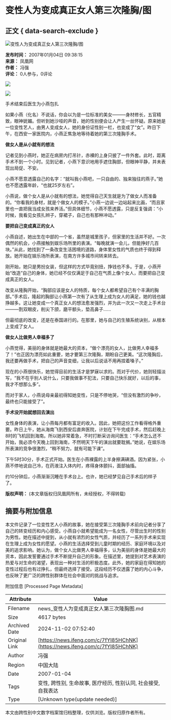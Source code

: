 # 变性人为变成真正女人第三次隆胸/图

## 正文 { data-search-exclude }


![变性人为变成真正女人第三次隆胸/图](https://x0.ifengimg.com/ucms/2019_38/AC5B8A2AE18AB61C7067AFFDBBCD12D16295DDA2_w121_h75.jpg)

**发布时间：** 2007年01月04日 09:38:15  
**来源：** 凤凰网  
**作者：** 冯强  
**评论：** 0人参与，0评论  

![](http://img.ifeng.com/res/200701/0104_39946.jpg)

![](http://img.ifeng.com/res/200701/0104_39947.jpg)

手术结束后医生为小燕包扎

如果小燕（化名）不说话，你会以为是一位标准的美女———身材修长，五官精致，眼神妩媚。但听到她沙哑的声音，她的性别便会让人产生一丝怀疑。原来她是一位变性艺人，由男人变成女人，她的身份证性别一栏，也变成了“女”。昨日下午，在西安一家医院内，小燕正焦急地等待着她的第三次隆胸手术。

**做女人是从小就有的想法**

记者见到小燕时，她正在病房内打吊针，赤裸的上身只披了一件外套。此时，距离手术不到一个小时。见到记者，小燕下意识地用手遮住胸部，但眼神平静，并未表现出局促、不安。

小燕不愿意透露自己的名字：“就叫我小燕吧，一只自由的、独来独往的燕子。”她也不愿透露年龄，“也就25岁左右”。

小燕说，做个女人是从小就有的想法，她觉得自己天生就是为了做女人而准备的。“你看我的身材，就是个做女人的模子。”小燕一边说一边站起来比画，“而且家里也一直把我当成女孩来养活。”但具体细节，小燕不愿透露，只是反复强调：“小时候，我看见女孩扎辫子，穿裙子，自己也有那种冲动。”

**要把自己变成真正的女人**

小燕自述，她出生在中部的一个省，虽然是城里孩子，但家里的生活并不好。一次偶然的机会，小燕接触到娱乐场所里的表演。“每晚就演一会儿，但能挣好几百块。”从此，她找到了一条改变生活困境的道路，身体里女性的气质也终于得到释放。她开始在娱乐场所表演，在南方许多城市间转来转去。

刚开始，她只是男扮女装，但这样的方式毕竟别扭，挣钱也不多。于是，小燕开始“改造”自己的身体，她已经不仅仅满足于自己在气质上像个女人，而要把自己变成真正的女人。

改变从隆胸开始，“胸部应该是女人的特质，每个女人都希望自己有个丰满的胸部。”手术后，隆起的胸部让小燕第一次有了从生理上成为女人的满足，她的钱也越挣越多。这让她变成一个真正女人的想法愈发强烈，并为此一次又一次走上手术台———割双眼皮，削尖下颌，磨平额头，垫高鼻子……

但最彻底的改变，还是在泰国进行的。在那里，她与自己的生殖系统诀别，从根本上变成了女人。

**做女人比做男人幸福多了**

小燕觉得，美丽的身体就是她最大的资本，“做个漂亮的女人，比做男人幸福多了！”也正因为漂亮如此重要，她才要第三次隆胸，期盼自己更美。“这次隆胸后，我还要再做手术，把自己的声音变细，让我以后说话不用再捏着嗓子。”

现在的小燕很快乐，她觉得目前的生活才是梦寐以求的。而对于代价，她则轻描淡写，“我不在乎别人说什么，只要我做事不犯法，只要自己快乐就好，以后的事，我才不想那么多”。

而对于家人，小燕说母亲最初得知她变性，只是不停地哭，“但没有激烈的争吵，最终也只能接受了”。

**手术没开始就想回去演出**

女性身体的表演，让小燕每月都有富足的收入。因此，她把这份工作看得格外重要。昨日上午，她从海南飞到西安后直奔医院，计划在下午完成手术，然后赶晚上8时的飞机回到海南。所以她非常着急，不时打断采访询问医生：“手术怎么还不开始，我必须今天晚上回到海南，不然明天下午的演出就要耽搁。”她说，在娱乐场所表演的竞争很激烈，“稍不努力，就有可能下课”。

下午5时30分，手术正式开始。医生在小燕裸露的上半身擦满碘酒。因为紧张，小燕不停地说自己冷，在药液注入体内时，疼得身体颤抖，面部抽搐。

约10分钟后，小燕渐渐沉睡在手术台上。也许，她已经梦见自己手术后的样子了。

**版权声明：** (本文章版权归凤凰网所有，未经授权，不得转载)

## 摘要与附加信息

<!-- tcd_abstract -->
本文件记录了一位变性艺人小燕的故事，她在接受第三次隆胸手术前向记者分享了自己的转变经历和内心感受。小燕自小就希望能成为一名女性，尽管出生时的性别为男性。她在描述中提到，从小就有浓烈的女性气质，并经历了一系列手术来实现在生理上成为女性的愿望。小燕的生活选择受到儿童时期的经历、家庭环境以及对美的追求影响。她认为，做个女人比做男人幸福得多，认为美丽的身体是她最大的资本，因此发誓要通过手术不断提升自己的形象。在描述里，她提到对艺术表演的热爱与对生命的渴望，表现出一种对生活的积极态度。此外，她的家庭在得知她的变性过程后也有过挣扎，但最终选择了接受。这段经历不仅透露了她的内心斗争，也反映了更广泛的跨性别群体在社会中面对的挑战与追求。
<!-- tcd_abstract_end -->

附加信息 [Processed Page Metadata]

| Attribute       | Value                                  |
|-----------------|----------------------------------------|
| Filename        | news_变性人为变成真正女人第三次隆胸图.md                             |
| Size            | 4617 bytes                           |
| Archived Date   | 2024-11-02 07:52:40                             |
| Original Link   | [https://news.ifeng.com/c/7fYI85HChNK](https://news.ifeng.com/c/7fYI85HChNK)                       |
| Author          | 冯强                               |
| Region          | 中国大陆                               |
| Date            | 2007-01-04                                 |
| Tags            | 变性, 跨性别, 生命故事, 医疗经历, 性别认同, 社会接受, 自我表达                                 |
| Type            | [Unknown type(update needed)]                                 |
<!-- tcd_table_end -->

本文由跨性别中文数字档案馆归档整理，仅供浏览。版权归原作者所有。
